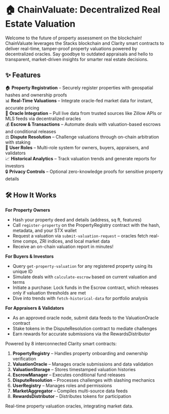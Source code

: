 # 🏠 ChainValuate: Decentralized Real Estate Valuation

Welcome to the future of property assessment on the blockchain! ChainValuate leverages the Stacks blockchain and Clarity smart contracts to deliver real-time, tamper-proof property valuations powered by decentralized oracles. Say goodbye to outdated appraisals and hello to transparent, market-driven insights for smarter real estate decisions.

## ✨ Features

🏠 **Property Registration** – Securely register properties with geospatial hashes and ownership proofs  
📊 **Real-Time Valuations** – Integrate oracle-fed market data for instant, accurate pricing  
🔗 **Oracle Integration** – Pull live data from trusted sources like Zillow APIs or MLS feeds via decentralized oracles  
💰 **Escrow & Transactions** – Automate deals with valuation-based escrows and conditional releases  
⚖️ **Dispute Resolution** – Challenge valuations through on-chain arbitration with staking  
👥 **User Roles** – Multi-role system for owners, buyers, appraisers, and validators  
📈 **Historical Analytics** – Track valuation trends and generate reports for investors  
🔒 **Privacy Controls** – Optional zero-knowledge proofs for sensitive property details  

## 🛠 How It Works

**For Property Owners**

- Hash your property deed and details (address, sq ft, features)  
- Call `register-property` on the PropertyRegistry contract with the hash, metadata, and your STX wallet  
- Request a valuation via `submit-valuation-request` – oracles fetch real-time comps, ZRI indices, and local market data  
- Receive an on-chain valuation report in minutes!  

**For Buyers & Investors**

- Query `get-property-valuation` for any registered property using its unique ID  
- Simulate deals with `calculate-escrow` based on current valuation and terms  
- Initiate a purchase: Lock funds in the Escrow contract, which releases only if valuation thresholds are met  
- Dive into trends with `fetch-historical-data` for portfolio analysis  

**For Appraisers & Validators**

- As an approved oracle node, submit data feeds to the ValuationOracle contract  
- Stake tokens in the DisputeResolution contract to mediate challenges  
- Earn rewards for accurate submissions via the RewardsDistributor  

Powered by 8 interconnected Clarity smart contracts:  
1. **PropertyRegistry** – Handles property onboarding and ownership verification  
2. **ValuationOracle** – Manages oracle submissions and data validation  
3. **ValuationStorage** – Stores timestamped valuation histories  
4. **EscrowManager** – Executes conditional fund releases  
5. **DisputeResolution** – Processes challenges with slashing mechanics  
6. **UserRegistry** – Manages roles and permissions  
7. **MarketAggregator** – Compiles multi-source data feeds  
8. **RewardsDistributor** – Distributes tokens for participation  

Real-time property valuation oracles, integrating market data.